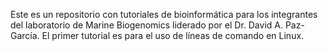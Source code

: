 Este es un repositorio con tutoriales de bioinformática para  los integrantes del laboratorio de Marine Biogenomics liderado por el Dr. David A. Paz-García. El primer tutorial es para el uso de líneas de comando en Linux.

<p aling= "center">
<![image](https://github.com/user-attachments/assets/5fc5ac1c-902f-46ff-8d86-96527fd78920)>
</p>
